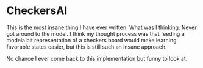 # CheckersAI

This is the most insane thing I have ever written. What was I thinking. Never got around to the model. I think my thought process was that feeding a modela bit representation of a checkers board would make learning favorable states easier, but this is still such an insane approach. 

No chance I ever come back to this implementation but funny to look at.
